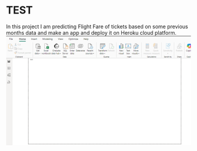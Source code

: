 # TEST
In this project I am predicting Flight Fare of tickets based on some previous months data and make an app and deploy it on Heroku cloud platform. 
![](https://github.com/Moinika-Kashyap/Power-Bi-Reports/blob/f8b6d8b1a40390c58602303f2361d0a945db6343/test.png)
